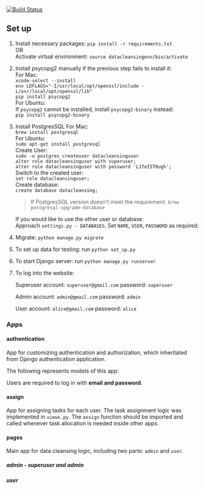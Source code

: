 [![Build Status](https://travis-ci.com/YShu7/Data-Cleansing.svg?branch=master)](https://travis-ci.com/YShu7/Data-Cleansing)

## Set up
1. Install necessary packages: `pip install -r requirements.txt`  
   OR  
   Activate virtual environment: `source datacleansingenv/bin/activate`  
   
2. Install psycopg2 manually if the previous step fails to install it:  
   For Mac:  
   `xcode-select --install`  
   `env LDFLAGS="-I/usr/local/opt/openssl/include -L/usr/local/opt/openssl/lib"`  
   `pip install psycopg2`  
   For Ubuntu:  
   If `psycopg2` cannot be installed, install `psycopg2-binary` instead:  
   `pip install psycopg2-binary`

3. Install PostgresSQL
   For Mac:  
   `brew install postgresql`  
   For Ubuntu:  
   `sudo apt-get install postgresql`  
   Create User:  
   `sudo -u postgres createuser datacleansinguser`  
   `alter role datacleansinguser with superuser;`  
   `alter role datacleansinguser with password 'L1feI5T0ugh';`  
   Switch to the created user:  
   `set role datacleansinguser;`  
   Create database:  
   `create database datacleansing;`  

   > If PostgresSQL version doesn't meet the requirement:
   > `brew postgresql-upgrade-database`

   If you would like to use the other user or database:  
   Approach `settings.py - DATABASES`. Set `NAME`, `USER`, `PASSWORD` as required. 
   
4. Migrate: `python manage.py migrate`  

5. To set up data for testing: run `python set_up.py`

6. To start Django server: run `python manage.py runserver`

7. To log into the website:

   Superuser account: `superuser@gmail.com` password: `superuser`

   Admin account: `admin@gmail.com` password: `admin`
   
   User account: `alice@gmail.com` password: `alice`



### Apps

#### authentication

App for customizing authentication and authorization, which inheritated from Django authentication application.

The following represents models of this app:



Users are required to log in with **email and password**.

#### assign

App for assigning tasks for each user. The task assignment logic was implemented in `views.py`. The `assign` function should be imported and called whenever task allocation is needed inside other apps.

#### pages

Main app for data cleansing logic, including two parts: `admin` and `user`.

##### admin - superuser and admin



##### user